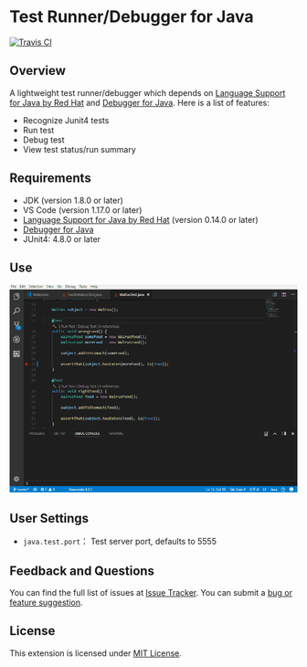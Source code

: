 # Test Runner/Debugger for Java

[![Travis CI](https://travis-ci.org/Microsoft/vscode-java-test.svg?branch=newdesign)](https://travis-ci.org/Microsoft/vscode-java-test)

## Overview

A lightweight test runner/debugger which depends on [Language Support for Java by Red Hat](https://marketplace.visualstudio.com/items?itemName=redhat.java) and [Debugger for Java](https://marketplace.visualstudio.com/items?itemName=vscjava.vscode-java-debug). Here is a list of features:

- Recognize Junit4 tests
- Run test
- Debug test
- View test status/run summary

## Requirements

- JDK (version 1.8.0 or later)
- VS Code (version 1.17.0 or later)
- [Language Support for Java by Red Hat](https://marketplace.visualstudio.com/items?itemName=redhat.java) (version 0.14.0 or later)
- [Debugger for Java](https://marketplace.visualstudio.com/items?itemName=vscjava.vscode-java-debug)
- JUnit4: 4.8.0 or later

## Use

![Run/debug Junit test](demo/junit-demo.gif)

## User Settings

- `java.test.port`： Test server port, defaults to 5555

## Feedback and Questions

You can find the full list of issues at [Issue Tracker](https://github.com/Microsoft/vscode-java-test/issues). You can submit a [bug or feature suggestion](https://github.com/Microsoft/vscode-java-test/issues/new).

## License

This extension is licensed under [MIT License](LICENSE.txt).
